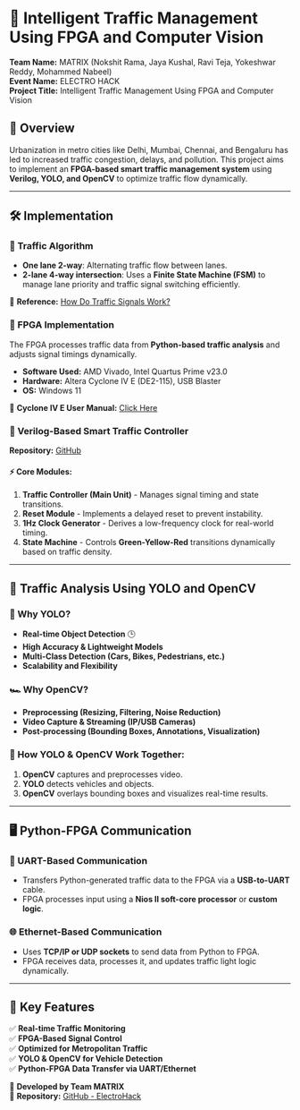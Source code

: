 # 🚦 Intelligent Traffic Management Using FPGA and Computer Vision

**Team Name:** MATRIX (Nokshit Rama, Jaya Kushal, Ravi Teja, Yokeshwar Reddy, Mohammed Nabeel)  
**Event Name:** ELECTRO HACK  
**Project Title:** Intelligent Traffic Management Using FPGA and Computer Vision  

## 📌 Overview
Urbanization in metro cities like Delhi, Mumbai, Chennai, and Bengaluru has led to increased traffic congestion, delays, and pollution. This project aims to implement an **FPGA-based smart traffic management system** using **Verilog, YOLO, and OpenCV** to optimize traffic flow dynamically.

---

## 🛠 Implementation

### 🔹 Traffic Algorithm
- **One lane 2-way**: Alternating traffic flow between lanes.
- **2-lane 4-way intersection**: Uses a **Finite State Machine (FSM)** to manage lane priority and traffic signal switching efficiently.

🔗 **Reference:** [How Do Traffic Signals Work?](https://www.youtube.com/watch?v=DP62ogEZgkI)

### 🔹 FPGA Implementation
The FPGA processes traffic data from **Python-based traffic analysis** and adjusts signal timings dynamically.
- **Software Used:** AMD Vivado, Intel Quartus Prime v23.0
- **Hardware:** Altera Cyclone IV E (DE2-115), USB Blaster
- **OS:** Windows 11

🔗 **Cyclone IV E User Manual:** [Click Here](https://www.terasic.com.tw/attachment/archive/502/DE2_115_User_manual.pdf)

### 🔹 Verilog-Based Smart Traffic Controller
**Repository:** [GitHub](https://github.com/JayaKushal24/ElectroHack)

#### ⚡ Core Modules:
1. **Traffic Controller (Main Unit)** - Manages signal timing and state transitions.
2. **Reset Module** - Implements a delayed reset to prevent instability.
3. **1Hz Clock Generator** - Derives a low-frequency clock for real-world timing.
4. **State Machine** - Controls **Green-Yellow-Red** transitions dynamically based on traffic density.

---

## 🚗 Traffic Analysis Using YOLO and OpenCV

### 🤖 Why YOLO?
- **Real-time Object Detection** 🕒
- **High Accuracy & Lightweight Models**
- **Multi-Class Detection (Cars, Bikes, Pedestrians, etc.)**
- **Scalability and Flexibility**

### 🏎 Why OpenCV?
- **Preprocessing (Resizing, Filtering, Noise Reduction)**
- **Video Capture & Streaming (IP/USB Cameras)**
- **Post-processing (Bounding Boxes, Annotations, Visualization)**

### 🔗 How YOLO & OpenCV Work Together:
1. **OpenCV** captures and preprocesses video.
2. **YOLO** detects vehicles and objects.
3. **OpenCV** overlays bounding boxes and visualizes real-time results.

---

## 🖥 Python-FPGA Communication
### 📡 UART-Based Communication
- Transfers Python-generated traffic data to the FPGA via a **USB-to-UART** cable.
- FPGA processes input using a **Nios II soft-core processor** or **custom logic**.

### 🌐 Ethernet-Based Communication
- Uses **TCP/IP or UDP sockets** to send data from Python to FPGA.
- FPGA receives data, processes it, and updates traffic light logic dynamically.

---

## 🎯 Key Features
✅ **Real-time Traffic Monitoring**  
✅ **FPGA-Based Signal Control**  
✅ **Optimized for Metropolitan Traffic**  
✅ **YOLO & OpenCV for Vehicle Detection**  
✅ **Python-FPGA Data Transfer via UART/Ethernet**  

🚀 **Developed by Team MATRIX**  
📂 **Repository:** [GitHub - ElectroHack](https://github.com/JayaKushal24/ElectroHack)
